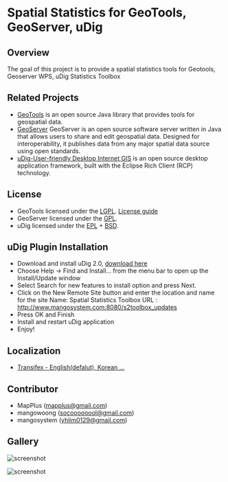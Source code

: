 # Spatial Statistics for GeoTools, GeoServer, uDig

## Overview
The goal of this project is to provide a spatial statistics tools for Geotools, Geoserver WPS, uDig Statistics Toolbox
 
## Related Projects
* [GeoTools](http://geotools.org) is an open source Java library that provides tools for geospatial data. 
* [GeoServer](http://geoserver.org) GeoServer is an open source software server written in Java that 
allows users to share and edit geospatial data. Designed for interoperability, it publishes data from 
any major spatial data source using open standards.
* [uDig-User-friendly Desktop Internet GIS](http://locationtech.org/projects/technology.udig) is an open source desktop application framework, built with the Eclipse Rich Client (RCP) technology.

## License
* GeoTools licensed under the [LGPL](http://www.gnu.org/licenses/lgpl.html). [License guide](http://docs.geotools.org/latest/userguide/welcome/license.html)
* GeoServer licensed under the [GPL](http://www.gnu.org/licenses/old-licenses/gpl-2.0.html).
* uDig licensed under the [EPL](http://www.eclipse.org/legal/epl-v10.html) + [BSD](http://udig.refractions.net/files/bsd3-v10.html).

## uDig Plugin Installation
* Download and install uDig 2.0, [download here](http://udig.refractions.net/download/unstable)
* Choose Help -> Find and Install... from the menu bar to open up the Install/Update window
* Select Search for new features to install option and press Next.
* Click on the New Remote Site button and enter the location and name for the site
    Name: Spatial Statistics Toolbox
    URL : http://www.mangosystem.com:8080/s2toolbox_updates
* Press OK and Finish
* Install and restart uDig application
* Enjoy!

## Localization
* [Transifex - English(defalut), Korean ...](https://www.transifex.com/projects/p/ss-rd/)

## Contributor
* MapPlus (mapplus@gmail.com)
* mangowoong (socoooooool@gmail.com)
* mangosystem (yhlim0129@gmail.com)

## Gallery

![screenshot](https://github.com/MapPlus/spatial_statistics_for_geotools_udig/blob/master/docs/images/udig_processing_toolbox.png?width=800)


![screenshot](https://github.com/MapPlus/spatial_statistics_for_geotools_udig/blob/master/docs/images/geoserver_wps_request.png?width=800)
